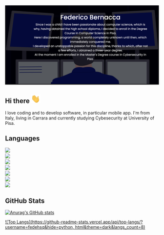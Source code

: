 [![Header](https://github.com/fedehsq/fedehsq/blob/main/images/me.png "Header")](https://fedehsq.github.io/)


## Hi there <img src="https://github.com/fedehsq/fedehsq/blob/main/images/hi.gif" width="30px">
I love coding and to develop software, in particular mobile app. I'm from Italy, living in Carrara and currently studying Cybesecurity at University of Pisa.

## Languages
![](https://img.shields.io/badge/Code-Dart-red)\
![](https://img.shields.io/badge/Code-Java-orange)\
![](https://img.shields.io/badge/Code-JavaScript-important)\
![](https://img.shields.io/badge/Code-C(++)-yellow)\
![](https://img.shields.io/badge/Code-Python-yellowgreen)\
![](https://img.shields.io/badge/Code-Swift-green)\
![](https://img.shields.io/badge/Code-OCaml-success)

## GitHub Stats
[![Anurag's GitHub stats](https://github-readme-stats.vercel.app/api?username=fedehsq&count_private=true&show_icons=true&theme=dark)](https://github.com/anuraghazra/github-readme-stats)

[![Top Langs](https://github-readme-stats.vercel.app/api/top-langs/?username=fedehsq&hide=python, html&theme=dark&langs_count=8)](https://github.com/anuraghazra/github-readme-stats)







<!--
**fedehsq/fedehsq** is a ✨ _special_ ✨ repository because its `README.md` (this file) appears on your GitHub profile.

Here are some ideas to get you started:

- 🔭 I’m currently working on ...
- 🌱 I’m currently learning ...
- 👯 I’m looking to collaborate on ...
- 🤔 I’m looking for help with ...
- 💬 Ask me about ...
- 📫 How to reach me: ...
- 😄 Pronouns: ...
- ⚡ Fun fact: ...
-->
